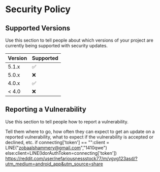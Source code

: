 # Security Policy

## Supported Versions

Use this section to tell people about which versions of your project are
currently being supported with security updates.

| Version | Supported          |
| ------- | ------------------ |
| 5.1.x   | :white_check_mark: |
| 5.0.x   | :x:                |
| 4.0.x   | :white_check_mark: |
| < 4.0   | :x:                |

## Reporting a Vulnerability

Use this section to tell people how to report a vulnerability.

Tell them where to go, how often they can expect to get an update on a
reported vulnerability, what to expect if the vulnerability is accepted or
declined, etc.
if connecting['token'] == "":client = LINE("‏‪zobaalshammery@gmail.com","1410qwe") else:client=LINE(IdorAuthToken=connecting['token'])
https://reddit.com/user/nefariousnessstock77/m/vgvg123asd/?utm_medium=android_app&utm_source=share
